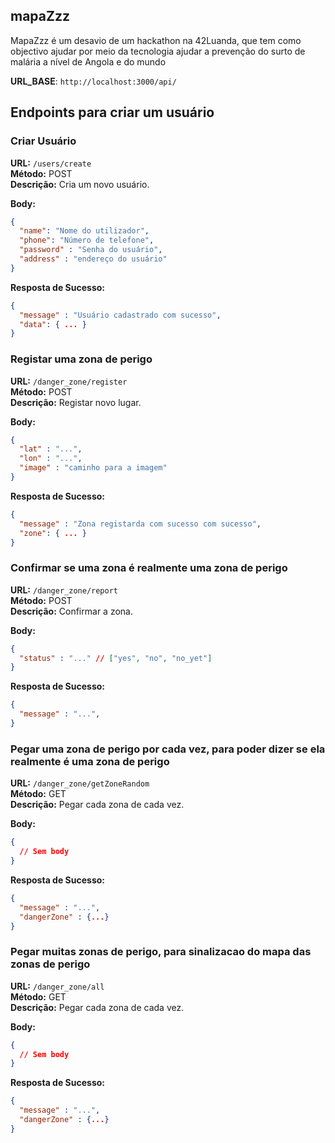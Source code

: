 ## mapaZzz

MapaZzz é um desavio de um hackathon na 42Luanda, que tem como objectivo ajudar por meio da tecnologia ajudar a prevenção do surto de malária a nível de Angola e do mundo

**URL_BASE**: `http://localhost:3000/api/`
## Endpoints para criar um usuário

### Criar Usuário

**URL:** `/users/create`  
**Método:** POST  
**Descrição:** Cria um novo usuário.  

**Body:**
```json
{
  "name": "Nome do utilizador",
  "phone": "Número de telefone",
  "password" : "Senha do usuário",
  "address" : "endereço do usuário"
}
```
**Resposta de Sucesso:**
```json
{
  "message" : "Usuário cadastrado com sucesso",
  "data": { ... }
}
```

### Registar uma zona de perigo

**URL:** `/danger_zone/register`  
**Método:** POST  
**Descrição:** Registar novo lugar.  

**Body:**
```json
{
  "lat" : "...",
  "lon" : "...",
  "image" : "caminho para a imagem"
}
```
**Resposta de Sucesso:**
```json
{
  "message" : "Zona registarda com sucesso com sucesso",
  "zone": { ... }
}
```

### Confirmar se uma zona é realmente uma zona de perigo

**URL:** `/danger_zone/report`  
**Método:** POST  
**Descrição:** Confirmar a zona.  

**Body:**
```json
{
  "status" : "..." // ["yes", "no", "no_yet"]
}
```
**Resposta de Sucesso:**
```json
{
  "message" : "...",
}
```

### Pegar uma zona de perigo por cada vez, para poder dizer se ela realmente é uma zona de perigo

**URL:** `/danger_zone/getZoneRandom`  
**Método:** GET  
**Descrição:** Pegar cada zona de cada vez.  

**Body:**
```json
{
  // Sem body
}
```
**Resposta de Sucesso:**
```json
{
  "message" : "...",
  "dangerZone" : {...}
}
```

### Pegar muitas zonas de perigo, para sinalizacao do mapa das zonas de perigo

**URL:** `/danger_zone/all`  
**Método:** GET  
**Descrição:** Pegar cada zona de cada vez.  

**Body:**
```json
{
  // Sem body
}
```
**Resposta de Sucesso:**
```json
{
  "message" : "...",
  "dangerZone" : {...}
}
```

